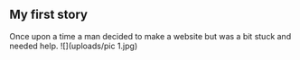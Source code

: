 ## My first story 

Once upon a time a man decided to make a website but was a bit stuck and needed help. ![](uploads/pic 1.jpg) 




 
 
